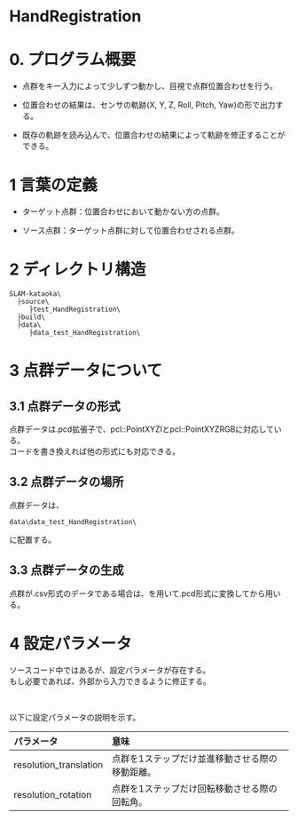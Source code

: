 # HandRegistration
# 0. プログラム概要

- 点群をキー入力によって少しずつ動かし、目視で点群位置合わせを行う。<br>

- 位置合わせの結果は、センサの軌跡(X, Y, Z, Roll, Pitch, Yaw)の形で出力する。<br>

- 既存の軌跡を読み込んで、位置合わせの結果によって軌跡を修正することができる。


# 1 言葉の定義

- ターゲット点群：位置合わせにおいて動かない方の点群。

- ソース点群：ターゲット点群に対して位置合わせされる点群。


# 2 ディレクトリ構造
```
SLAM-kataoka\
  ├source\
     ├test_HandRegistration\
  ├build\
  ├data\
     ├data_test_HandRegistration\
```

# 3 点群データについて


## 3.1 点群データの形式

点群データは.pcd拡張子で、pcl::PointXYZIとpcl::PointXYZRGBに対応している。<br>
コードを書き換えれば他の形式にも対応できる。

## 3.2 点群データの場所

点群データは、
```
data\data_test_HandRegistration\
```
に配置する。<br>


## 3.3 点群データの生成

点群が.csv形式のデータである場合は、を用いて.pcd形式に変換してから用いる。


# 4 設定パラメータ

ソースコード中ではあるが、設定パラメータが存在する。<br>
もし必要であれば、外部から入力できるように修正する。

<br>

以下に設定パラメータの説明を示す。<br>

| パラメータ | 意味 |
| :-- | :-- |
|  resolution_translation | 点群を1ステップだけ並進移動させる際の移動距離。 |
|  resolution_rotation | 点群を1ステップだけ回転移動させる際の回転角。 |

